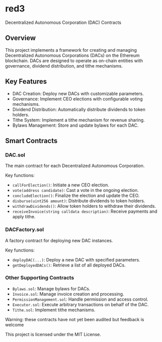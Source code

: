 # red3

Decentralized Autonomous Corporation (DAC) Contracts

## Overview

This project implements a framework for creating and managing Decentralized Autonomous Corporations (DACs) on the Ethereum blockchain. DACs are designed to operate as on-chain entities with governance, dividend distribution, and tithe mechanisms.

## Key Features

- DAC Creation: Deploy new DACs with customizable parameters.
- Governance: Implement CEO elections with configurable voting mechanisms.
- Dividend Distribution: Automatically distribute dividends to token holders.
- Tithe System: Implement a tithe mechanism for revenue sharing.
- Bylaws Management: Store and update bylaws for each DAC.

## Smart Contracts

### DAC.sol

The main contract for each Decentralized Autonomous Corporation.

Key functions:

- `callForElection()`: Initiate a new CEO election.
- `vote(address candidate)`: Cast a vote in the ongoing election.
- `concludeElection()`: Finalize the election and update the CEO.
- `disburse(uint256 amount)`: Distribute dividends to token holders.
- `withdrawDividends()`: Allow token holders to withdraw their dividends.
- `receiveInvoice(string calldata description)`: Receive payments and apply tithe.

### DACFactory.sol

A factory contract for deploying new DAC instances.

Key functions:

- `deployDAC(...)`: Deploy a new DAC with specified parameters.
- `getDeployedDACs()`: Retrieve a list of all deployed DACs.

### Other Supporting Contracts

- `Bylaws.sol`: Manage bylaws for DACs.
- `Invoice.sol`: Manage invoice creation and processing.
- `PermissionManagement.sol`: Handle permission and access control.
- `Executor.sol`: Execute arbitrary transactions on behalf of the DAC.
- `Tithe.sol`: Implement tithe mechanisms.

Warning: these contracts have not yet been audited but feedback is welcome

This project is licensed under the MIT License.
